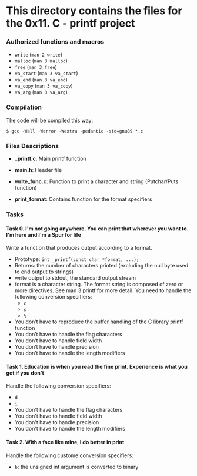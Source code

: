 # This directory contains the files for the 0x11. C - printf project

### Authorized functions and macros
- `write` (`man 2 write`)
- `malloc` (`man 3 malloc`)
- `free` (`man 3 free`)
- `va_start` (`man 3 va_start`)
- `va_end` (`man 3 va_end`)
- `va_copy` (`man 3 va_copy`)
- `va_arg` (`man 3 va_arg`)

### Compilation
The code will be compiled this way:
```
$ gcc -Wall -Werror -Wextra -pedantic -std=gnu89 *.c
```

### Files Descriptions
- **_printf.c**: Main printf function

- **main.h**: Header file

- **write_func.c**: Function to print a character and string (Putchar/Puts function)

- **print_format**: Contains function for the format specifiers


### Tasks
#### Task 0. I'm not going anywhere. You can print that wherever you want to. I'm here and I'm a Spur for life
Write a function that produces output according to a format.
- Prototype: `int _printf(const char *format, ...);`
- Returns: the number of characters printed (excluding the null byte used to end output to strings)
- write output to stdout, the standard output stream
- format is a character string. The format string is composed of zero or more directives. See man 3 printf for more detail. You need to handle the following conversion specifiers:
	- `c`
	- `s`
	- `%`
- You don’t have to reproduce the buffer handling of the C library printf function
- You don’t have to handle the flag characters
- You don’t have to handle field width
- You don’t have to handle precision
- You don’t have to handle the length modifiers

#### Task 1. Education is when you read the fine print. Experience is what you get if you don't
Handle the following conversion specifiers:
- `d`
- `i`
- You don't have to handle the flag characters
- You don't have to handle field width
- You don't have to handle precision
- You don't have to handle the length modifiers

#### Task 2. With a face like mine, I do better in print
Handle the following custome conversion specifiers:
- `b`: the unsigned int argument is converted to binary
